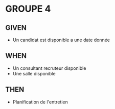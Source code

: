 # GROUPE 4

## GIVEN
- Un candidat est disponible a une date donnée

## WHEN
- Un consultant recruteur disponible
- Une salle disponible

## THEN
- Planification de l'entretien
